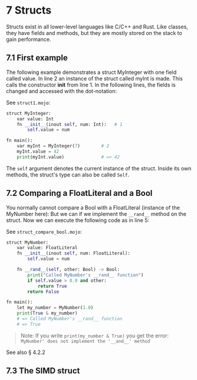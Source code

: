 # 7 Structs

Structs exist in all lower-level languages like C/C++ and Rust. Like classes, they have fields and methods, but they are mostly stored on the stack to gain performance.

## 7.1 First example
The following example demonstrates a struct MyInteger with one field called value. In line 2 an instance of the struct called myInt is made. This calls the constructor __init__ from line 1.
In the following lines, the fields is changed and accessed with the dot-notation:

See `struct1.mojo`:
```py
struct MyInteger:
    var value: Int
    fn __init__(inout self, num: Int):   # 1
        self.value = num

fn main():
    var myInt = MyInteger(7)        # 2
    myInt.value = 42
    print(myInt.value)              # => 42
```

The `self` argument denotes the current instance of the struct. Inside its own methods, the struct's type can also be called `Self`.

## 7.2 Comparing a FloatLiteral and a Bool
You normally cannot compare a Bool with a FloatLiteral (instance of the MyNumber here):
But we can if we implement the `__rand__` method on the struct.
Now we can execute the following code as in line 5:

See `struct_compare_bool.mojo`:
```py
struct MyNumber:
    var value: FloatLiteral
    fn __init__(inout self, num: FloatLiteral):
        self.value = num

    fn __rand__(self, other: Bool) -> Bool:
        print("Called MyNumber's __rand__ function")
        if self.value > 0.0 and other:
            return True
        return False

fn main():
    let my_number = MyNumber(1.0) 
    print(True & my_number)   
    # => Called MyNumber's __rand__ function
    # => True
```

>Note: If you write `print(my_number & True)` you get the error: `MyNumber' does not implement the '__and__' method`   

See also § 4.2.2

## 7.3 The SIMD struct

